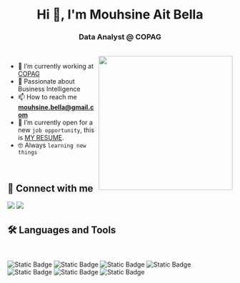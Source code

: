 <h1 align="center">Hi 👋, I'm Mouhsine Ait Bella</h1>
<h3 align="center">Data Analyst @ COPAG</h3>

<br>
<img align="right" width=300px height=300px src="https://user-images.githubusercontent.com/63050133/156676671-d5b2e362-97d4-4404-9447-dd71ddfea82f.gif" />

- 🔭 I’m currently working at [COPAG](https://www.linkedin.com/company/copag/)
- 🌱 Passionate about Business Intelligence
- 📫 How to reach me **mouhsine.bella@gmail.com**
- :thinking: I’m currently open for a new `job opportunity`,
  this is [MY RESUME](https://github.com/Mouhsine22/Mouhsine22/files/14764840/CV_MOUHSINE_AITBELLA.pdf).
- :nerd_face: Always `learning new things`

<br>

## 📩 Connect with me
<p>
    <a href="mailto:mouhsine.bella@gmail.com" title="Gmail"><img src="https://img.shields.io/badge/gmail-%23F05033.svg?style=for-the-badge&logo=gmail&logoColor=white"/></a>  
    <a href="https://www.linkedin.com/in/aitbella-mouhsine/" title="LinkedIn"><img src="https://img.shields.io/badge/linkedin-%230077B5.svg?style=for-the-badge&logo=linkedin&logoColor=white"/></a>  
</p>

## 🛠 Languages and Tools
<br>

![Static Badge](https://img.shields.io/badge/PowerBI-1?style=for-the-badge&logo=powerbi&color=%23F0E68C)
![Static Badge](https://img.shields.io/badge/SSIS-1?style=for-the-badge&logo=microsoftsqlserver&color=%23708090)
![Static Badge](https://img.shields.io/badge/SSAS-1?style=for-the-badge&logo=microsoftsqlserver&color=%231E90FF)
![Static Badge](https://img.shields.io/badge/TABULAR-1?style=for-the-badge&logo=task&color=%2387CEEB)
![Static Badge](https://img.shields.io/badge/SQL%20SERVER-1?style=for-the-badge&logo=microsoftsqlserver&color=red)
![Static Badge](https://img.shields.io/badge/Python-1?style=for-the-badge&logo=python&color=%23eeeee4)
![Static Badge](https://img.shields.io/badge/Microsoft%20Fabric-1?style=for-the-badge&logo=Microsoft&color=%2376b5c5)

